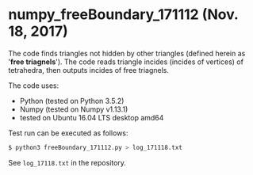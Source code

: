 # numpy_freeBoundary_171112 (Nov. 18, 2017)

The code finds triangles not hidden by other triangles (defined herein as '**free triagnels**'). 
The code reads triangle incides (incides of vertices) of tetrahedra, then outputs incides of free triagnels.

The code uses:

- Python (tested on Python 3.5.2)
- Numpy (tested on Numpy v1.13.1)
- tested on Ubuntu 16.04 LTS desktop amd64

Test run can be executed as follows:

```bash
$ python3 freeBoundary_171112.py > log_171118.txt
``` 

See `log_17118.txt` in the repository.


